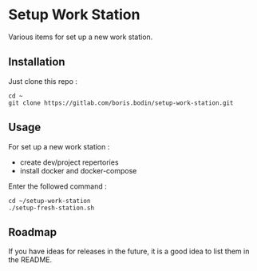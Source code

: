 # Setup Work Station

Various items for set up a new work station.

## Installation

Just clone this repo :

```
cd ~
git clone https://gitlab.com/boris.bodin/setup-work-station.git
```

## Usage

For set up a new work station :

- create dev/project repertories
- install docker and docker-compose

Enter the followed command :

```
cd ~/setup-work-station
./setup-fresh-station.sh
```

## Roadmap

If you have ideas for releases in the future, it is a good idea to list them in the README.
